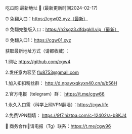 吃瓜网 最新地址 👋 (最新更新时间2024-02-17)

⏰ 免翻入口：https://cgw02.xyz（最新）

⏰ 免翻完整版入口：https://h2sgz3.dfdxgkll.vip（最新）

⏰ 免翻入口1：https://cgw01.xyz

获取最新地址方式（请都收藏）：

1.网址 https://github.com/cgw4

2.发任意内容至 flu8753@gmail.com

1.加入扣扣粉丝群： http://d.npawxqkyxn40.cn/s/b56H

2.官方电报（telegram）群： https://t.me/cgw66

1.永久入口需（科学上网VPN翻墙）：https://cgw.life

2.免费VPN翻墙： https://9f7.hiztpa.com/c-12402/a-b8KJ4

🤝 商务合作🤝请电报（Tg）联系：https://t.me/cgw96
